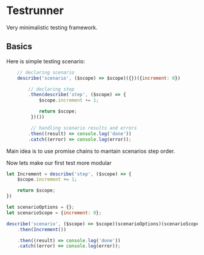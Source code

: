 # Testrunner

Very minimalistic testing framework.

## Basics

Here is simple testing scenario:

``` javascript
    // declaring scenario
    describe('scenario', ($scope) => $scope)({})({increment: 0})

        // declaring step
        .then(describe('step', ($scope) => {
            $scope.increment += 1;

            return $scope;
         })())

         // handling scenario results and errors
        .then((result) => console.log('done'))
        .catch((error) => console.log(error));

```

Main idea is to use promise chains to mantain scenarios step order.

Now lets make our first test more modular

``` javascript
let Increment = describe('step', ($scope) => {  
    $scope.increment += 1;

    return $scope;
})

let scenarioOptions = {};
let scenarioScope = {increment: 0};

describe('scenario', ($scope) => $scope)(scenarioOptions)(scenarioScope)
    .then(Increment())

    .then((result) => console.log('done'))
    .catch((error) => console.log(error));
```

